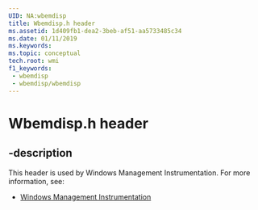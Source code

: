 ```yaml
---
UID: NA:wbemdisp
title: Wbemdisp.h header
ms.assetid: 1d409fb1-dea2-3beb-af51-aa5733485c34
ms.date: 01/11/2019
ms.keywords: 
ms.topic: conceptual
tech.root: wmi
f1_keywords:
 - wbemdisp
 - wbemdisp/wbemdisp
---
```


# Wbemdisp.h header


## -description

This header is used by Windows Management Instrumentation. For more information, see:

- [Windows Management Instrumentation](../_wmi/index.md)

